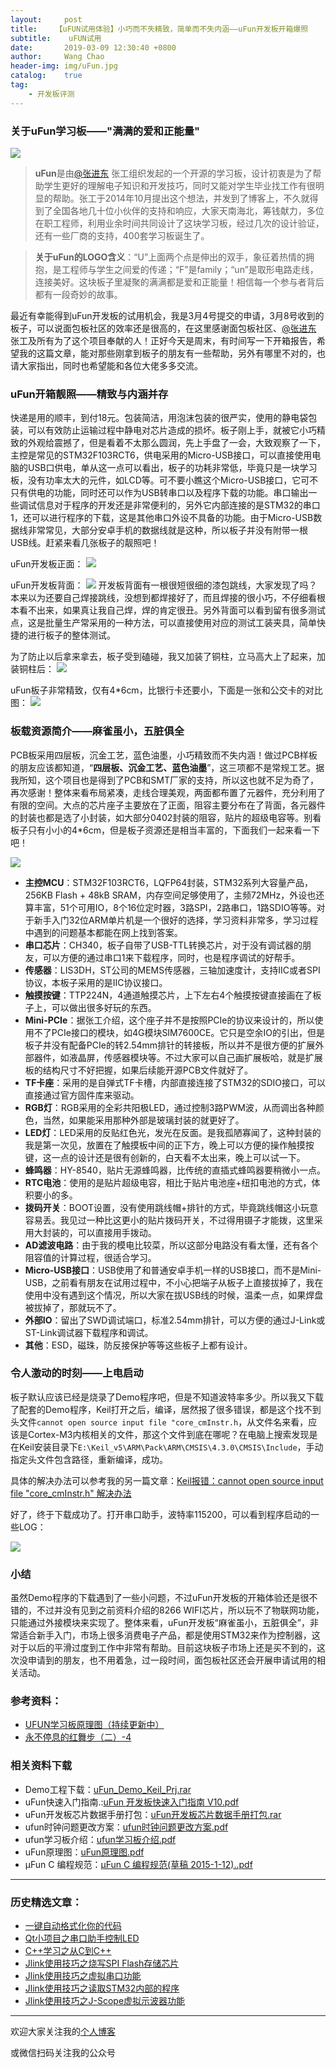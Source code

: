```yaml
---
layout:     post
title:    【uFUN试用体验】小巧而不失精致，简单而不失内涵——uFun开发板开箱爆照
subtitle:	 uFUN试用
date:       2019-03-09 12:30:40 +0800
author:     Wang Chao
header-img: img/uFun.jpg
catalog:    true
tag:
    - 开发板评测
---
```


### 关于uFun学习板——"满满的爱和正能量"

![](https://wcc-blog.oss-cn-beijing.aliyuncs.com/img/uFun/uFun.jpg)

> **uFun**是由[@张进东](https://www.mianbaoban.cn/blog/uid-me-1595057.html) 张工组织发起的一个开源的学习板，设计初衷是为了帮助学生更好的理解电子知识和开发技巧，同时又能对学生毕业找工作有很明显的帮助。张工于2014年10月提出这个想法，并发到了博客上，不久就得到了全国各地几十位小伙伴的支持和响应，大家天南海北，筹钱献力，多位在职工程师，利用业余时间共同设计了这块学习板，经过几次的设计验证，还有一些厂商的支持，400套学习板诞生了。

> **关于uFun的LOGO含义**：“U”上面两个点是伸出的双手，象征着热情的拥抱，是工程师与学生之间爱的传递；“F”是family；“un”是取形电路走线，连接美好。这块板子里凝聚的满满都是爱和正能量！相信每一个参与者背后都有一段奇妙的故事。

最近有幸能得到uFun开发板的试用机会，我是3月4号提交的申请，3月8号收到的板子，可以说面包板社区的效率还是很高的，在这里感谢面包板社区、[@张进东](https://www.mianbaoban.cn/blog/uid-me-1595057.html) 张工及所有为了这个项目奉献的人！正好今天是周末，有时间写一下开箱报告，希望我的这篇文章，能对那些刚拿到板子的朋友有一些帮助，另外有哪里不对的，也请大家指出，同时也希望能和各位大佬多多交流。

### uFun开箱靓照——精致与内涵并存

快递是用的顺丰，到付18元。包装简洁，用泡沫包装的很严实，使用的静电袋包装，可以有效防止运输过程中静电对芯片造成的损坏。板子刚上手，就被它小巧精致的外观给震撼了，但是看着不太那么圆润，先上手盘了一会，大致观察了一下，主控是常见的STM32F103RCT6，供电采用的Micro-USB接口，可以直接使用电脑的USB口供电，单从这一点可以看出，板子的功耗非常低，毕竟只是一块学习板，没有功率太大的元件，如LCD等。可不要小瞧这个Micro-USB接口，它可不只有供电的功能，同时还可以作为USB转串口以及程序下载的功能。串口输出一些调试信息对于程序的开发还是非常便利的，另外它内部连接的是STM32的串口1，还可以进行程序的下载，这是其他串口外设不具备的功能。由于Micro-USB数据线非常常见，大部分安卓手机的数据线就是这种，所以板子并没有附带一根USB线。赶紧来看几张板子的靓照吧！

uFun开发板正面：
![](https://wcc-blog.oss-cn-beijing.aliyuncs.com/img/uFun/%E5%BC%80%E7%AE%B1%E5%9B%BE2.jpg)

uFun开发板背面：
![](https://wcc-blog.oss-cn-beijing.aliyuncs.com/img/uFun/%E5%BC%80%E7%AE%B1%E5%9B%BE1.jpg)
开发板背面有一根很短很细的漆包跳线，大家发现了吗？本来以为还要自己焊接跳线，没想到都焊接好了，而且焊接的很小巧，不仔细看根本看不出来，如果真让我自己焊，焊的肯定很丑。另外背面可以看到留有很多测试点，这是批量生产常采用的一种方法，可以直接使用对应的测试工装夹具，简单快捷的进行板子的整体测试。

为了防止以后拿来拿去，板子受到磕碰，我又加装了铜柱，立马高大上了起来，加装铜柱后：
![](https://wcc-blog.oss-cn-beijing.aliyuncs.com/img/uFun/%E5%8A%A0%E8%A3%85%E9%93%9C%E6%9F%B1.jpg)

uFun板子非常精致，仅有4*6cm，比银行卡还要小，下面是一张和公交卡的对比图：
![](https://wcc-blog.oss-cn-beijing.aliyuncs.com/img/uFun/%E5%B0%BA%E5%AF%B8%E5%AF%B9%E6%AF%94%E5%9B%BE.jpg)

### 板载资源简介——麻雀虽小，五脏俱全

PCB板采用四层板，沉金工艺，蓝色油墨，小巧精致而不失内涵！做过PCB样板的朋友应该都知道，“**四层板、沉金工艺、蓝色油墨**”，这三项都不是常规工艺。据我所知，这个项目也是得到了PCB和SMT厂家的支持，所以这也就不足为奇了，再次感谢！整体来看布局紧凑，走线合理美观，两面都布置了元器件，充分利用了有限的空间。大点的芯片座子主要放在了正面，阻容主要分布在了背面，各元器件的封装也都是选了小封装，如大部分0402封装的阻容，贴片的超级电容等。别看板子只有小小的4*6cm，但是板子资源还是相当丰富的，下面我们一起来看一下吧！

![](https://wcc-blog.oss-cn-beijing.aliyuncs.com/img/uFun/%E6%AD%A3%E9%9D%A2%E7%BB%86%E8%8A%82.jpg)

- **主控MCU**：STM32F103RCT6，LQFP64封装，STM32系列大容量产品，256KB Flash + 48kB SRAM，内存空间足够使用了，主频72MHz，外设也还算丰富，51个可用IO，8个16位定时器，3路SPI，2路串口，1路SDIO等等。对于新手入门32位ARM单片机是一个很好的选择，学习资料非常多，学习过程中遇到的问题基本都能在网上找到答案。
- **串口芯片**：CH340，板子自带了USB-TTL转换芯片，对于没有调试器的朋友，可以方便的通过串口1来下载程序，同时，也是程序调试的好帮手。
- **传感器**：LIS3DH，ST公司的MEMS传感器，三轴加速度计，支持IIC或者SPI协议，本板子采用的是IIC协议接口。
- **触摸按键**：TTP224N，4通道触摸芯片，上下左右4个触摸按键直接画在了板子上，可以做出很多好玩的东西。
- **Mini-PCIe**：据张工介绍，这个座子并不是按照PCIe的协议来设计的，所以使用不了PCIe接口的模块，如4G模块SIM7600CE。它只是空余IO的引出，但是板子并没有配备PCIe的转2.54mm排针的转接板，所以并不是很方便的扩展外部器件，如液晶屏，传感器模块等。不过大家可以自己画扩展板哈，就是扩展板的结构尺寸不好把握，如果后续能开源PCB文件就好了。
- **TF卡座**：采用的是自弹式TF卡槽，内部直接连接了STM32的SDIO接口，可以直接通过官方固件库来驱动。
- **RGB灯**：RGB采用的全彩共阳极LED，通过控制3路PWM波，从而调出各种颜色，当然，如果能采用那种外部是玻璃封装的就更好了。
- **LED灯**：LED采用的反贴红色光，发光在反面。是我孤陋寡闻了，这种封装的我是第一次见，放置在了触摸板中间的正下方，晚上可以方便的操作触摸按键，这一点的设计还是很有创新的，白天看不太出来，晚上可以试一下。
- **蜂鸣器**：HY-8540，贴片无源蜂鸣器，比传统的直插式蜂鸣器要稍微小一点。
- **RTC电池**：使用的是贴片超级电容，相比于贴片电池座+纽扣电池的方式，体积要小的多。
- **拨码开关**：BOOT设置，没有使用跳线帽+排针的方式，毕竟跳线帽这小玩意容易丢。我见过一种比这更小的贴片拨码开关，不过得用镊子才能拨，这里采用大封装的，可以直接用手拨动。
- **AD滤波电路**：由于我的模电比较菜，所以这部分电路没有看太懂，还有各个阻容值的计算过程，很适合学习。
- **Micro-USB接口**：USB使用了和普通安卓手机一样的USB接口，而不是Mini-USB，之前看有朋友在试用过程中，不小心把端子从板子上直接拔掉了，我在使用中没有遇到这个情况，所以大家在拔USB线的时候，温柔一点，如果焊盘被拔掉了，那就玩不了。
- **外部IO**：留出了SWD调试端口，标准2.54mm排针，可以方便的通过J-Link或ST-Link调试器下载程序和调试。
- **其他**：ESD，磁珠，防反接保护等等这些板子上都有设计。

### 令人激动的时刻——上电启动

板子默认应该已经是烧录了Demo程序吧，但是不知道波特率多少。所以我又下载了配套的Demo程序，Keil打开之后，编译，居然报了很多错误，都是这个找不到头文件`cannot open source input file "core_cmInstr.h`，从文件名来看，应该是Cortex-M3内核相关的文件，那这个文件到底在哪呢？在电脑上搜索发现是在Keil安装目录下`E:\Keil_v5\ARM\Pack\ARM\CMSIS\4.3.0\CMSIS\Include`，手动指定头文件包含路径，重新编译，成功。

具体的解决办法可以参考我的另一篇文章：[Keil报错：cannot open source input file "core_cmInstr.h" 解决办法](http://www.wangchaochao.top/2019/03/09/uFun-0/)

好了，终于下载成功了。打开串口助手，波特率115200，可以看到程序启动的一些LOG：

![](https://wcc-blog.oss-cn-beijing.aliyuncs.com/img/uFun/Log.jpg)

### 小结

虽然Demo程序的下载遇到了一些小问题，不过uFun开发板的开箱体验还是很不错的，不过并没有见到之前资料介绍的8266 WIFI芯片，所以玩不了物联网功能，只能通过外接模块来实现了。整体来看，uFun开发板“麻雀虽小，五脏俱全”，非常适合新手入门，市场上很多消费电子产品，都是使用STM32来作为控制器，这对于以后的平滑过度到工作中非常有帮助。目前这块板子市场上还是买不到的，这次没申请到的朋友，也不用着急，过一段时间，面包板社区还会开展申请试用的相关活动。

### 参考资料：

- [UFUN学习板原理图（持续更新中）](http://bbs.eeworld.com.cn/thread-492406-1-1.html)
- [永不停息的红舞步（二）-4](https://www.mianbaoban.cn/blog/1595057-379357.html)

### 相关资料下载

- Demo工程下载：[uFun_Demo_Keil_Prj.rar](https://wcc-blog.oss-cn-beijing.aliyuncs.com/img/uFun/uFun_Demo_Keil_Prj.rar)
- uFun快速入门指南.:[uFun 开发板快速入门指南 V10.pdf](https://wcc-blog.oss-cn-beijing.aliyuncs.com/img/uFun/uFun%C2%A0%E5%BC%80%E5%8F%91%E6%9D%BF%E5%BF%AB%E9%80%9F%E5%85%A5%E9%97%A8%E6%8C%87%E5%8D%97%C2%A0V10..pdf)
- uFun开发板芯片数据手册打包：[uFun开发板芯片数据手册打包.rar](https://wcc-blog.oss-cn-beijing.aliyuncs.com/img/uFun/uFun%E5%BC%80%E5%8F%91%E6%9D%BF%E8%8A%AF%E7%89%87%E6%95%B0%E6%8D%AE%E6%89%8B%E5%86%8C%E6%89%93%E5%8C%85.rar)
- ufun时钟问题更改方案：[ufun时钟问题更改方案.pdf](https://wcc-blog.oss-cn-beijing.aliyuncs.com/img/uFun/ufun%E6%97%B6%E9%92%9F%E9%97%AE%E9%A2%98%E6%9B%B4%E6%94%B9%E6%96%B9%E6%A1%88.pdf)
- ufun学习板介绍：[ufun学习板介绍.pdf](https://wcc-blog.oss-cn-beijing.aliyuncs.com/img/uFun/ufun%E5%AD%A6%E4%B9%A0%E6%9D%BF%E4%BB%8B%E7%BB%8D..pdf)
- uFun原理图：[uFun原理图.pdf](https://wcc-blog.oss-cn-beijing.aliyuncs.com/img/uFun/uFun%E5%8E%9F%E7%90%86%E5%9B%BE.pdf)
- μFun C 编程规范：[μFun C 编程规范(草稿 2015-1-12)..pdf](https://wcc-blog.oss-cn-beijing.aliyuncs.com/img/uFun/%CE%BCFun%C2%A0C%C2%A0%E7%BC%96%E7%A8%8B%E8%A7%84%E8%8C%83(%E8%8D%89%E7%A8%BF%C2%A02015-1-12)..pdf)

-----

### 历史精选文章：

- [一键自动格式化你的代码](http://www.wangchaochao.top/2019/01/23/Keil-Astyle/)
- [Qt小项目之串口助手控制LED](http://www.wangchaochao.top/2019/03/03/Qt-UART-Ctrl-LED/)
- [C++学习之从C到C++](http://www.wangchaochao.top/2019/02/12/From-C-to-Cpp/)
- [Jlink使用技巧之烧写SPI Flash存储芯片](http://www.wangchaochao.top/2019/01/12/Jlink-SPI-Flash/)
- [Jlink使用技巧之虚拟串口功能](http://www.wangchaochao.top/2019/01/09/Jlink-UART/)
- [Jlink使用技巧之读取STM32内部的程序](http://www.wangchaochao.top/2019/01/06/Jlink-ReadBack-Hex/)
- [Jlink使用技巧之J-Scope虚拟示波器功能](http://www.wangchaochao.top/2018/10/17/JScope/)

----

欢迎大家关注我的[个人博客](http://www.wangchaochao.top)

或微信扫码关注我的公众号

